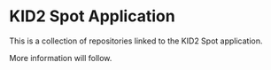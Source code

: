 # KID2 Spot Application

This is a collection of repositories linked to the KID2 Spot application.

More information will follow.
